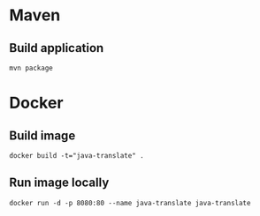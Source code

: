 
# Maven

## Build application

    mvn package

# Docker

## Build image

    docker build -t="java-translate" .
    
## Run image locally

    docker run -d -p 8080:80 --name java-translate java-translate
    
    